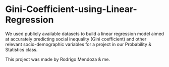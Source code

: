 # Gini-Coefficient-using-Linear-Regression
We used publicly available datasets to build a linear regression model aimed at accurately predicting social inequality (Gini coefficient) and other relevant socio-demographic variables for a project in our Probability &amp; Statistics class.

This project was made by Rodrigo Mendoza & me.
